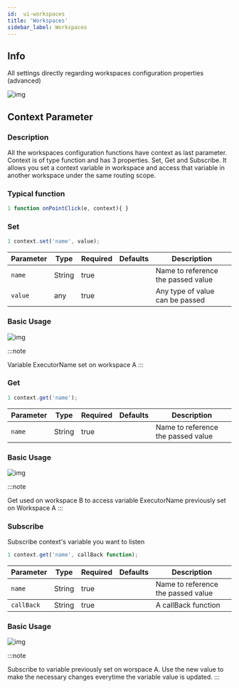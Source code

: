 ```yaml
---
id:  ui-workspaces
title: 'Workspaces'
sidebar_label: Workspaces
---
```


## Info

All settings directly regarding workspaces configuration properties (advanced)

![img](/img/responses/workspaces_info_usage.png)


## Context Parameter

<h3>Description</h3>

All the workspaces configuration functions have context as last parameter. Context is of type function and has 3 properties.
Set, Get and Subscribe. It allows you set a context variable in workspace and access that variable in another workspace under the same routing scope.

<h3>Typical function</h3>

```js {3}
1 function onPointClick(e, context){ }
```

<h3>Set</h3>

```js {3}
1 context.set('name', value);
```
<table className="custom-table">
    <thead>
        <tr>
            <th>Parameter</th>
            <th>Type</th>
            <th>Required</th>
            <th>Defaults</th>
            <th>Description</th>
        </tr>
    </thead>
    <tbody>
        <tr className="selected">
            <td><code>name</code></td>
            <td>String</td>
            <td>true</td>
            <td></td>
            <td>Name to reference the passed value</td>
        </tr>
         <tr className="selected">
            <td><code>value</code></td>
            <td>any</td>
            <td>true</td>
            <td></td>
            <td>Any type of value can be passed</td>
        </tr>
    </tbody>
</table>


<h3>Basic Usage</h3>


![img](/img/responses/context_set_usage.png)

:::note

Variable ExecutorName set on workspace A
:::

<h3>Get</h3>

```js {3}
1 context.get('name');
```
<table className="custom-table">
    <thead>
        <tr>
            <th>Parameter</th>
            <th>Type</th>
            <th>Required</th>
            <th>Defaults</th>
            <th>Description</th>
        </tr>
    </thead>
    <tbody>
        <tr className="selected">
            <td><code>name</code></td>
            <td>String</td>
            <td>true</td>
            <td></td>
            <td>Name to reference the passed value</td>
        </tr>
    </tbody>
</table>


<h3>Basic Usage</h3>


![img](/img/responses/context_get_usage.png)

:::note

Get used on workspace B to access variable ExecutorName previously set on Workspace A
:::

<h3>Subscribe</h3>

Subscribe context's variable you want to listen

```js {3}
1 context.get('name', callBack function);
```
<table className="custom-table">
    <thead>
        <tr>
            <th>Parameter</th>
            <th>Type</th>
            <th>Required</th>
            <th>Defaults</th>
            <th>Description</th>
        </tr>
    </thead>
    <tbody>
        <tr className="selected">
            <td><code>name</code></td>
            <td>String</td>
            <td>true</td>
            <td></td>
            <td>Name to reference the passed value</td>
        </tr>
    </tbody>
    <tbody>
        <tr className="selected">
            <td><code>callBack</code></td>
            <td>String</td>
            <td>true</td>
            <td></td>
            <td>A callBack function</td>
        </tr>
    </tbody>
</table>


<h3>Basic Usage</h3>


![img](/img/responses/context_subscribe_usage.png)

:::note

Subscribe to variable previously set on worspace A. Use the new value to make the necessary changes everytime the variable value is updated.
:::